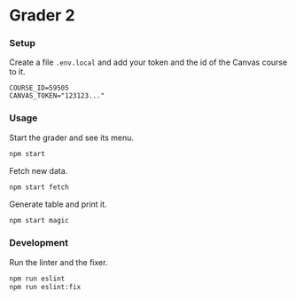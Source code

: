 # Grader 2

### Setup

Create a file `.env.local` and add your token and the id of the Canvas course to it.

```env
COURSE_ID=59505
CANVAS_TOKEN="123123..."
```



### Usage

Start the grader and see its menu.

```bash
npm start
```

Fetch new data.
```bash
npm start fetch
```

Generate table and print it.
```bash
npm start magic
```



### Development

Run the linter and the fixer.

```bash
npm run eslint
npm run eslint:fix
```
